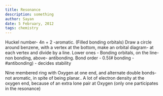 ```yaml
---
title: Resonance
description: something
author: Sayan
date: 5 February, 2012
tags: chemistry
---
```


Huckel number- 4n + 2 -aromatic. (Filled bonding orbitals)
Draw a circle around benzene, with a vertex at the bottom, make an orbital diagram- at each vertex and divide by a line.
Lower ones - Bonding orbitals, on the line- non bonding, above- antibonding.
Bond order - 0.5(# bonding - #antibonding) - decides stability

Nine membered ring with Oxygen at one end, and alternate double bonds- not aromatic, in spite of being planar..
A lot of electron density at the oxygen end, because of an extra lone pair at Oxygen (only one participates in the resonance)
